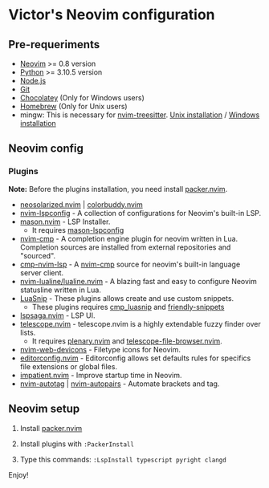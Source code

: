 # Victor's Neovim configuration

## Pre-requeriments
* [Neovim](https://neovim.io/) >= 0.8 version
* [Python](https://www.python.org/downloads/) >= 3.10.5 version
* [Node.js](https://nodejs.org/en/)
* [Git](https://git-scm.com/)
* [Chocolatey](https://chocolatey.org/) (Only for Windows users)
* [Homebrew](https://brew.sh/) (Only for Unix users)
* mingw: This is necessary for [nvim-treesitter](https://github.com/nvim-treesitter/nvim-treesitter). [Unix installation](https://formulae.brew.sh/formula/mingw-w64#default) / [Windows installation](https://community.chocolatey.org/packages/mingw)

## Neovim config

### Plugins

**Note:** Before the plugins installation, you need install [packer.nvim](https://github.com/wbthomason/packer.nvim).

* [neosolarized.nvim](https://github.com/svrana/neosolarized.nvim) | [colorbuddy.nvim](https://github.com/tjdevries/colorbuddy.nvim)
* [nvim-lspconfig](https://github.com/neovim/nvim-lspconfig) - A collection of configurations for Neovim's built-in LSP.
* [mason.nvim](https://github.com/williamboman/mason.nvim) - LSP Installer.
    * It requires [mason-lspconfig](https://github.com/williamboman/mason-lspconfig.nvim)
* [nvim-cmp](https://github.com/hrsh7th/nvim-cmp) - A completion engine plugin for neovim written in Lua. Completion sources are installed from external repositories and "sourced".
* [cmp-nvim-lsp](https://github.com/hrsh7th/cmp-nvim-lsp) - A [nvim-cmp](https://github.com/hrsh7th/nvim-cmp) source for neovim's built-in language server client.
* [nvim-lualine/lualine.nvim](https://github.com/nvim-lualine/lualine.nvim) - A blazing fast and easy to configure Neovim statusline written in Lua.
* [LuaSnip](https://github.com/L3MON4D3/LuaSnip) - These plugins allows create and use custom snippets.
    * These plugins requires [cmp_luasnip](https://github.com/saadparwaiz1/cmp_luasnip) and [friendly-snippets](https://github.com/rafamadriz/friendly-snippets)
* [lspsaga.nvim](https://github.com/glepnir/lspsaga.nvim) - LSP UI.
* [telescope.nvim](https://github.com/nvim-telescope/telescope.nvim) - telescope.nvim is a highly extendable fuzzy finder over lists.
    * It requires [plenary.nvim](https://github.com/nvim-lua/plenary.nvim) and [telescope-file-browser.nvim](https://github.com/nvim-telescope/telescope-file-browser.nvim).
* [nvim-web-devicons](https://github.com/nvim-tree/nvim-web-devicons) - Filetype icons for Neovim.
* [editorconfig.nvim](https://github.com/gpanders/editorconfig.nvim) - Editorconfig allows set defaults rules for specifics file extensions or global files.
* [impatient.nvim](https://github.com/lewis6991/impatient.nvim) - Improve startup time in Neovim.
* [nvim-autotag](https://github.com/windwp/nvim-ts-autotag) | [nvim-autopairs](https://github.com/windwp/nvim-autopairs) - Automate brackets and tag.

## Neovim setup

1. Install [packer.nvim](https://github.com/wbthomason/packer.nvim)

2. Install plugins with `:PackerInstall`

3. Type this commands: `:LspInstall typescript pyright clangd`

Enjoy!
